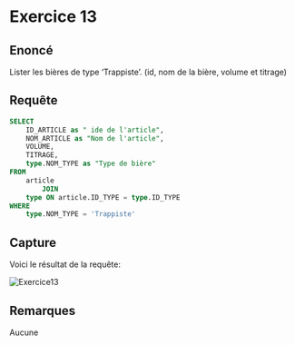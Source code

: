 # Exercice 13

## Enoncé

Lister les bières de type ‘Trappiste’. (id, nom de la bière, volume et titrage)

## Requête

``` sql
SELECT 
	ID_ARTICLE as " ide de l'article",
    NOM_ARTICLE as "Nom de l'article",
    VOLUME,
    TITRAGE,
    type.NOM_TYPE as "Type de bière"
FROM
    article
        JOIN
    type ON article.ID_TYPE = type.ID_TYPE
WHERE
    type.NOM_TYPE = 'Trappiste'

```

## Capture

Voici le résultat de la requête:

![Exercice13](exercice13.png)

## Remarques
Aucune
